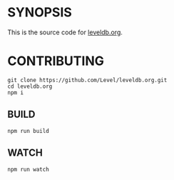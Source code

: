 # SYNOPSIS
This is the source code for [leveldb.org](http://leveldb.org).

# CONTRIBUTING
```
git clone https://github.com/Level/leveldb.org.git
cd leveldb.org
npm i
```

## BUILD
```
npm run build
```

## WATCH
```
npm run watch
```

